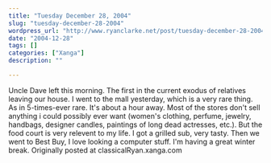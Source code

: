 ```yaml
---
title: "Tuesday December 28, 2004"
slug: "tuesday-december-28-2004"
wordpress_url: "http://www.ryanclarke.net/post/tuesday-december-28-2004/"
date: "2004-12-28"
tags: []
categories: ["Xanga"]
description: ""

---
```


Uncle Dave left this morning. The first in the current exodus of relatives leaving our house. I went to the mall yesterday, which is a very rare thing. As in 5-times-ever rare. It's about a hour away. Most of the stores don't sell anything i could possibly ever want (women's clothing, perfume, jewelry, handbags, designer candles, paintings of long dead actresses, etc.). But the food court is very relevent to my life. I got a grilled sub, very tasty. Then we went to Best Buy, I love looking a computer stuff. I'm having a great winter break.
Originally posted at classicalRyan.xanga.com
